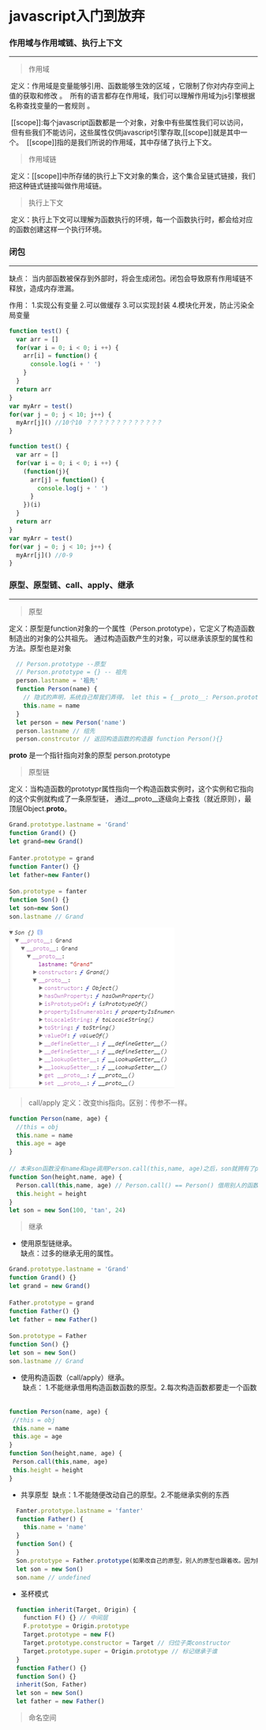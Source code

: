 # javascript入门到放弃  
### 作用域与作用域链、执行上下文
***

> 作用域  

  定义：作用域是变量能够引用、函数能够生效的区域 ，它限制了你对内存空间上值的获取和修改 。
  所有的语言都存在作用域，我们可以理解作用域为js引擎根据名称查找变量的一套规则 。
  
  [[scope]]:每个javascript函数都是一个对象，对象中有些属性我们可以访问，
  但有些我们不能访问，这些属性仅供javascript引擎存取,[[scope]]就是其中一个。
  [[scope]]指的是我们所说的作用域，其中存储了执行上下文。 
  
> 作用域链

  定义：[[scope]]中所存储的执行上下文对象的集合，这个集合呈链式链接，我们把这种链式链接叫做作用域链。
  
> 执行上下文  

  定义：执行上下文可以理解为函数执行的环境，每一个函数执行时，都会给对应的函数创建这样一个执行环境。

### 闭包  
***

缺点： 当内部函数被保存到外部时，将会生成闭包。闭包会导致原有作用域链不释放，造成内存泄漏。

作用： 1.实现公有变量 2.可以做缓存 3.可以实现封装 4.模块化开发，防止污染全局变量  

```js
function test() {
  var arr = []
  for(var i = 0; i < 0; i ++) {
    arr[i] = function() {
      console.log(i + ' ')
    }
  }
  return arr
}
var myArr = test()
for(var j = 0; j < 10; j++) {
  myArr[j]() //10个10 ？？？？？？？？？？？？？
}
```

```js
function test() {
  var arr = []
  for(var i = 0; i < 0; i ++) {
    (function(j){
      arr[j] = function() {
        console.log(j + ' ')
      }
    })(i)
  }
  return arr
}
var myArr = test()
for(var j = 0; j < 10; j++) {
  myArr[j]() //0-9
}
```

### 原型、原型链、call、apply、继承  
***

> 原型

定义：原型是function对象的一个属性（Person.prototype），它定义了构造函数制造出的对象的公共祖先。
通过构造函数产生的对象，可以继承该原型的属性和方法。原型也是对象

```js
  // Person.prototype --原型
  // Person.prototype = {} -- 祖先
  person.lastname = '祖先'
  function Person(name) {
    // 隐式的声明，系统自己帮我们弄得。 let this = {__proto__: Person.prototype}
    this.name = name
  }
  let person = new Person('name')
  person.lastname // 组先
  person.constrcutor // 返回构造函数的构造器 function Person(){}
```
__proto__ 是一个指针指向对象的原型 person.prototype

> 原型链  

定义：当构造函数的prototypr属性指向一个构造函数实例时，这个实例和它指向的这个实例就构成了一条原型链，
通过__proto__逐级向上查找（就近原则），最顶层Object.__proto__。

```js
Grand.prototype.lastname = 'Grand'
function Grand() {}
let grand=new Grand()

Fanter.prototype = grand
function Fanter() {}
let father=new Fanter()

Son.prototype = fanter
function Son() {}
let son=new Son()
son.lastname // Grand
```

![Alt text](原型链.png)

> call/apply
定义：改变this指向。区别：传参不一样。
```js
function Person(name, age) {
  //this = obj
  this.name = name
  this.age = age
}

// 本来son函数没有name和age调用Person.call(this,name, age)之后，son就拥有了person的功能
function Son(height,name, age) {
  Person.call(this,name, age) // Person.call() == Person() 借用别人的函数实现自己的功能 obj = {name:'tan',age:24,height:122}
  this.height = height
}
let son = new Son(100, 'tan', 24)
```
> 继承  
- 使用原型链继承。  
  缺点：过多的继承无用的属性。
 ```js
Grand.prototype.lastname = 'Grand'
function Grand() {}
let grand = new Grand()

Father.prototype = grand
function Father() {}
let father = new Father()

Son.prototype = Father
function Son() {}
let son = new Son()
son.lastname // Grand
 ```
- 使用构造函数（call/apply）继承。  
  缺点： 1.不能继承借用构造函数函数的原型。2.每次构造函数都要走一个函数  
 ```js
 function Person(name, age) {
  //this = obj
  this.name = name
  this.age = age
}
function Son(height,name, age) {
  Person.call(this,name, age)
  this.height = height
}
 ```
- 共享原型
  缺点：1.不能随便改动自己的原型。2.不能继承实例的东西
```js
  Fanter.prototype.lastname = 'fanter'
  function Father() {
    this.name = 'name'
  }
  function Son() {
  }
  Son.prototype = Father.prototype(如果改自己的原型，别人的原型也跟着改。因为指向同一个空间)
  let son = new Son()
  son.name // undefined
```
- 圣杯模式
```js
  function inherit(Target, Origin) {
    function F() {} // 中间层  
    F.prototype = Origin.prototype
    Target.prototype = new F()
    Target.prototype.constructor = Target // 归位子类constructor
    Target.prototype.super = Origin.prototype // 标记继承于谁
  }
  function Father() {}
  function Son() {}
  inherit(Son, Father)
  let son = new Son()
  let father = new Father()
```
> 命名空间
